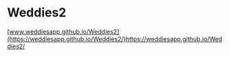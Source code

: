 # Weddies2
[www.weddiesapp.github.io/Weddies2](https://weddiesapp.github.io/Weddies2/)https://weddiesapp.github.io/Weddies2/

